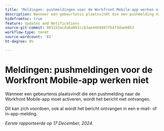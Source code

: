 ```yaml
---
title: 'Meldingen: pushmeldingen voor de Workfront Mobile-app werken niet'
description: Wanneer een gebeurtenis plaatsvindt die een pushmelding naar de Workfront Mobile-app moet activeren, wordt het bericht niet ontvangen.
hidefromtoc: true
feature: Updates and Notifications
source-git-commit: 0031b3acdaba091cc83ae44b9d47fb473dae6053
workflow-type: tm+mt
source-wordcount: '81'
ht-degree: 0%

---
```



# Meldingen: pushmeldingen voor de Workfront Mobile-app werken niet

Wanneer een gebeurtenis plaatsvindt die een pushmelding naar de Workfront Mobile-app moet activeren, wordt het bericht niet ontvangen.

Dit kan zich voordoen, ook al wordt het bericht ontvangen in een e-mail- of in-app-melding.

_Eerste rapporteerde op 17 December, 2024._
